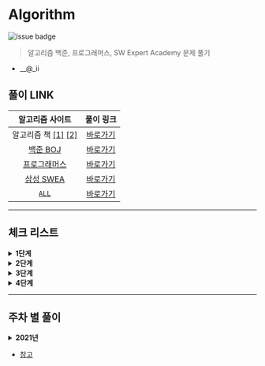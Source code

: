 # Algorithm

![issue badge](https://img.shields.io/badge/Python-3.7.6-blue) 

> 알고리즘 백준, 프로그래머스, SW Expert Academy 문제 풀기

- __@_ii

## 풀이 LINK
|알고리즘 사이트|풀이 링크|
|:---:|:---:|
|알고리즘 책 [[1]](https://book.naver.com/bookdb/book_detail.nhn?bid=16406247) [[2]](https://book.naver.com/bookdb/book_detail.nhn?bid=16439154)|[바로가기](https://github.com/seu0313/Algorithm/tree/master/Test)|
|[백준 BOJ](https://www.acmicpc.net)|[바로가기](https://github.com/seu0313/Algorithm/tree/master/BOJ)|
|[프로그래머스](https://programmers.co.kr/learn/challenges)|[바로가기](https://github.com/seu0313/Algorithm/tree/master/Programmers)|
|[삼성 SWEA](https://swexpertacademy.com/main/main.do)|[바로가기](https://github.com/seu0313/Algorithm/tree/master/SWEA)|
|[`ALL`]()|[바로가기](https://github.com/seu0313/Algorithm/tree/master/ALL)|

<hr/>

## 체크 리스트

<details>
    <summary><b>1단계</b></summary>

- [x] 배열 (Array)
- [x] 연결 리스트 (Linked List)
- [x] 스택, 큐, 덱 (Stack / Queue / Deque)
- [ ] BFS / DFS
- [ ] 재귀 (Recursion)
- [ ] 백트래킹 (Backtracking)
- [ ] 정렬 (Sort)
- [ ] 순열, 조합 (Permutation / Combination)
- [ ] 시뮬레이션 (Simulation)
- [ ] 동적 계획법 (Dynamic Programming: DP)
- [ ] 그리디 (Greedy)
- [ ] 그래프 (Graph)

</details>

<details>
    <summary><b>2단계</b></summary>

- [ ] 다익스트라 (Dijkstra)
- [ ] 이분 탐색 (Binary Search)
- [ ] Parametric Search
- [ ] 이진 검색 트리 (Binary Search Tree)
- [ ] 해시 (Hash)
- [ ] 0-1 BFS
- [ ] Prefix Sum
- [ ] 힙 (Heap)
- [ ] 투 포인트
- [ ] 기초 수학
- [ ] Trie
- [ ] 위상 정렬
- [ ] Kruskal
- [ ] Prim
- [ ] Floyd Warshall
- [ ] Meet in the Middle
- [ ] 최소 신장 트리 (Minimum Spanning Tree)
- [ ] Union Find
- [ ] Tree DP

</details>

<details>
    <summary><b>3단계</b></summary>

- [ ] LCA
- [ ] 단절점, 단절선
- [ ] Bitmask DP
- [ ] KMP
- [ ] 기초 기하
- [ ] Monotone Stack
- [ ] 이분 매칭
- [ ] SCC
- [ ] 2-SAT
- [ ] Bellman Ford

</details>

<details>
    <summary><b>4단계</b></summary>

- [ ] 라빈 카프
- [ ] 정수론
- [ ] Segment Tree
- [ ] DP 최적화
- [ ] 아호 코라식
- [ ] HLD
- [ ] Centroid
- [ ] Sqrt Decomposition
- [ ] Hungarian
- [ ] ...

</details>

<hr/>

## 주차 별 풀이
<details>
    <summary><b>2021년</b></summary>

### 1주차
* [이론 학습 - Array](https://wayhome25.github.io/cs/2017/04/17/cs-18-1/)
* [이론 학습 - Linked List](https://wayhome25.github.io/cs/2017/04/17/cs-19/)
* [이론 학습 - Stack](https://gmlwjd9405.github.io/2018/08/03/data-structure-stack.html)
* [이론 학습 - Queue, Deque](https://gmlwjd9405.github.io/2018/08/02/data-structure-queue.html)
* [프로그래머스 - 기능개발](https://programmers.co.kr/learn/courses/30/lessons/42586)
* [프로그래머스 - 다리를 지나는 트럭](https://programmers.co.kr/learn/courses/30/lessons/42583)
* [프로그래머스 - 프린터](https://programmers.co.kr/learn/courses/30/lessons/42587)

### 2주차
* [이론 학습 - DFS](https://gmlwjd9405.github.io/2018/08/14/algorithm-dfs.html)
* [이론 학습 - BFS](https://gmlwjd9405.github.io/2018/08/15/algorithm-bfs.html)
* [이론 학습 - Recursion](http://10bun.tv/beginner/episode-4/#%ED%95%B5%EC%8B%AC-%EA%B0%95%EC%9D%98)
* [이론 학습 - Backtracking](https://idea-sketch.tistory.com/29)
* [프로그래머스 - 타겟 넘버](https://programmers.co.kr/learn/courses/30/lessons/43165)
* [프로그래머스 - 네트워크](https://programmers.co.kr/learn/courses/30/lessons/43162)
* [프로그래머스 - 단어 변환](https://programmers.co.kr/learn/courses/30/lessons/43163)
* [프로그래머스 - 여행 경로](https://programmers.co.kr/learn/courses/30/lessons/43164)

### 3주차
* [이론 학습 - Permutaion / Combination]()
* [이론 학습 - Sort]()
* [프로그래머스 - 가장 큰 수](https://programmers.co.kr/learn/courses/30/lessons/42746)
* [프로그래머스 - H-Index](https://programmers.co.kr/learn/courses/30/lessons/42747)

### 4주차
* [이론 학습 - Dynamic Programming]()
* [프로그래머스 - N으로 표현](https://programmers.co.kr/learn/courses/30/lessons/42895)
* [프로그래머스 - 정수 삼각형](https://programmers.co.kr/learn/courses/30/lessons/43105)
* [프로그래머스 - 등굣길](https://programmers.co.kr/learn/courses/30/lessons/42898)
* [프로그래머스 - 도둑질](https://programmers.co.kr/learn/courses/30/lessons/42897)

### 5주차
* [이론 학습 - Greedy]()
* [프로그래머스 - 조이스틱](https://programmers.co.kr/learn/courses/30/lessons/42860)
* [프로그래머스 - 큰 수 만들기](https://programmers.co.kr/learn/courses/30/lessons/42883)
* [프로그래머스 - 구명보트](https://programmers.co.kr/learn/courses/30/lessons/42885)
* [프로그래머스 - 섬 연결하기](https://programmers.co.kr/learn/courses/30/lessons/42861)
* [프로그래머스 - 단속카메라](https://programmers.co.kr/learn/courses/30/lessons/42884)

### 6주차
* [이론 학습 - Graph]()
* [이론 학습 - Dijkstra]()
* [프로그래머스 - 가장 먼 노드](https://programmers.co.kr/learn/courses/30/lessons/49189)
* [프로그래머스 - 순위](https://programmers.co.kr/learn/courses/30/lessons/49191)
* [프로그래머스 - 방의 개수](https://programmers.co.kr/learn/courses/30/lessons/49190)

### 7주차
* [이론 학습 - Binary Search]()
* [이론 학습 - Binary Search Tree]()
* [프로그래머스 - 입국심사](https://programmers.co.kr/learn/courses/30/lessons/43238)
* [프로그래머스 - 징검다리](https://programmers.co.kr/learn/courses/30/lessons/43236)

### 8주차
* [이론 학습 - Hash]()
* [프로그래머스 - 전화번호 목록](https://programmers.co.kr/learn/courses/30/lessons/42577)
* [프로그래머스 - 위장](https://programmers.co.kr/learn/courses/30/lessons/42578)
* [프로그래머스 - 베스트앨범](https://programmers.co.kr/learn/courses/30/lessons/42579)

### 9주차
* [이론 학습 - Heap]()
* [프로그래머스 - 더 맵게](https://programmers.co.kr/learn/courses/30/lessons/42626)
* [프로그래머스 - 디스크 컨트롤러](https://programmers.co.kr/learn/courses/30/lessons/42627)
* [프로그래머스 - 이중 우선순위 큐](https://programmers.co.kr/learn/courses/30/lessons/42628)

### 10주차
* [이론 학습 - Exhaustive Search (완전탐색)]()
* [프로그래머스 - 소수 찾기](https://programmers.co.kr/learn/courses/30/lessons/42839)
* [프로그래머스 - 카펫](https://programmers.co.kr/learn/courses/30/lessons/42842)
* [이론 학습 - Two Point]()
* [이론 학습 - Trie]()

### 11주차
* [이론 학습 - Kruskal]()
* [이론 학습 - Prim]()
* [이론 학습 - Floyd Warshall]()
* [이론 학습 - Bellman Ford]()

### 12주차
* [이론 학습 - Minimum Spanning Tree]()

### 13주차
* [이론 학습 - Union Find]()
* [이론 학습 - Tree DP]()

### 14주차
* [이론 학습 - Bit]()
* [이론 학습 - Bitmask]()

</details>

- [참고](https://gmlwjd9405.github.io/2017/10/01/basic-concepts-of-development-algorithm.html)